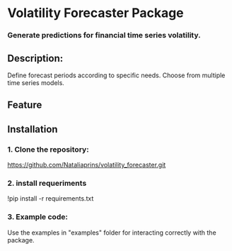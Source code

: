 # Volatility Forecaster Package

### Generate predictions for financial time series volatility.

## Description:
Define forecast periods according to specific needs. Choose from multiple time series models.

## Feature

## Installation
### 1. Clone the repository:

https://github.com/Nataliaprins/volatility_forecaster.git

### 2. install requeriments
!pip install -r requirements.txt

### 3. Example code:

Use the examples in "examples" folder for interacting correctly with the package.



